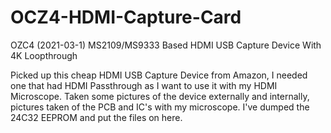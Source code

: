# OCZ4-HDMI-Capture-Card
OZC4 (2021-03-1) MS2109/MS9333 Based HDMI USB Capture Device With 4K Loopthrough

Picked up this cheap HDMI USB Capture Device from Amazon, I needed one that had HDMI Passthrough as I want to use it with my HDMI Microscope.
Taken some pictures of the device externally and internally, pictures taken of the PCB and IC's with my microscope. I've dumped the 24C32 EEPROM and put the files on here.
